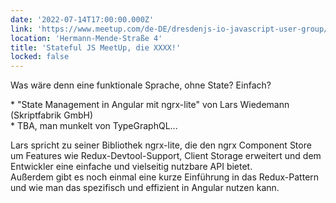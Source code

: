 ```yaml
---
date: '2022-07-14T17:00:00.000Z'
link: 'https://www.meetup.com/de-DE/dresdenjs-io-javascript-user-group/events/wwdfrqydckbsb/'
location: 'Hermann-Mende-Straße 4'
title: 'Stateful JS MeetUp, die XXXX!'
locked: false
---
```

Was wäre denn eine funktionale Sprache, ohne State? Einfach?

\* "State Management in Angular mit ngrx-lite" von Lars Wiedemann (Skriptfabrik GmbH)  
\* TBA, man munkelt von TypeGraphQL...

Lars spricht zu seiner Bibliothek ngrx-lite, die den ngrx Component Store um Features wie Redux-Devtool-Support, Client Storage erweitert und dem Entwickler eine einfache und vielseitig nutzbare API bietet.  
Außerdem gibt es noch einmal eine kurze Einführung in das Redux-Pattern und wie man das spezifisch und effizient in Angular nutzen kann.
